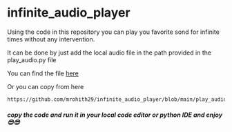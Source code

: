 # infinite_audio_player

Using the code in this repository you can play you favorite sond for infinite times without any intervention.

It can be done by just add the local audio file in the path provided in the play_audio.py file 

You can find the file [here](https://github.com/mrohith29/infinite_audio_player/blob/main/play_audio.py)

Or you can copy from here

    https://github.com/mrohith29/infinite_audio_player/blob/main/play_audio.py

#### ***copy the code and run it in your local code editor or python IDE and enjoy 😎😎***
